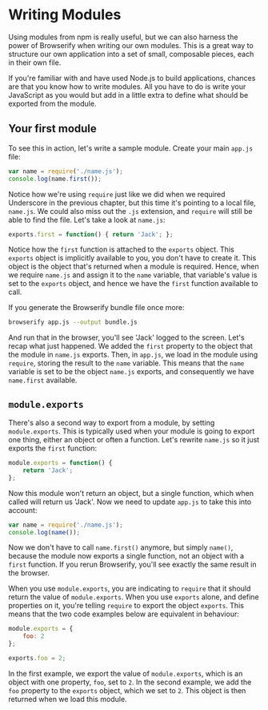 # Writing Modules

Using modules from npm is really useful, but we can also harness the power of Browserify when writing our own modules. This is a great way to structure our own application into a set of small, composable  pieces, each in their own file.

If you're familiar with and have used Node.js to build applications, chances are that you know how to write modules. All you have to do is write your JavaScript as you would but add in a little extra to define what should be exported from the module.

## Your first module

To see this in action, let's write a sample module. Create your main `app.js` file:

```js
var name = require('./name.js');
console.log(name.first());
```

Notice how we're using `require` just like we did when we required Underscore in the previous chapter, but this time it's pointing to a local file, `name.js`. We could also miss out the `.js` extension, and `require` will still be able to find the file. Let's take a look at `name.js`:

```js
exports.first = function() { return 'Jack'; };
```

Notice how the `first` function is attached to the `exports` object. This `exports` object is implicitly available to you, you don't have to create it. This object is the object that's returned when a module is required. Hence, when we require `name.js` and assign it to the `name` variable, that variable's value is set to the `exports` object, and hence we have the `first` function available to call.

If you generate the Browserify bundle file once more:

```sh
browserify app.js --output bundle.js
```

And run that in the browser, you'll see 'Jack' logged to the screen. Let's recap what just happened. We added the `first` property to the object that the module in `name.js` exports. Then, in `app.js`, we load in the module using `require`, storing the result to the `name` variable. This means that the `name` variable is set to be the object `name.js` exports, and consequently we have `name.first` available.

## `module.exports`

There's also a second way to export from a module, by setting `module.exports`. This is typically used when your module is going to export one thing, either an object or often a function. Let's rewrite `name.js` so it just exports the `first` function:

```js
module.exports = function() {
    return 'Jack';
};
```

Now this module won't return an object, but a single function, which when called will return us 'Jack'. Now we need to update `app.js` to take this into account:

```js
var name = require('./name.js');
console.log(name());
```

Now we don't have to call `name.first()` anymore, but simply `name()`, because the module now exports a single function, not an object with a `first` function. If you rerun Browserify, you'll see exactly the same result in the browser.

When you use `module.exports`, you are indicating to `require` that it should return the value of `module.exports`. When you use `exports` alone, and define properties on it, you're telling `require` to export the object `exports`. This means that the two code examples below are equivalent in behaviour:

```js
module.exports = {
    foo: 2
};
```

```js
exports.foo = 2;
```

In the first example, we export the value of `module.exports`, which is an object with one property, `foo`, set to `2`. In the second example, we add the `foo` property to the `exports` object, which we set to `2`. This object is then returned when we load this module.
